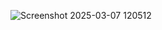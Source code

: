 ![Screenshot 2025-03-07 120512](https://github.com/user-attachments/assets/99c9d9f7-7e12-41c4-8b5a-4ec06e8c823a)
